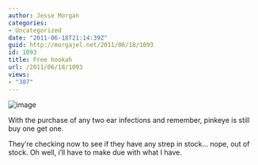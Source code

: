 ```yaml
---
author: Jesse Morgan
categories:
- Uncategorized
date: "2011-06-18T21:14:39Z"
guid: http://morgajel.net/2011/06/18/1093
id: 1093
title: Free hookah
url: /2011/06/18/1093
views:
- "307"
---
```


![image](http://morgajel.net/wp-content/uploads/2011/06/wpid-IMG_20110618_215356.jpg)

With the purchase of any two ear infections and remember, pinkeye is still buy one get one.

They’re checking now to see if they have any strep in stock… nope, out of stock. Oh well, i’ll have to make due with what I have.